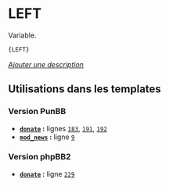 # LEFT


Variable.

```html
{LEFT}
```

[*Ajouter une description*](https://fa-tvars.appspot.com/var/LEFT)

## Utilisations dans les templates

### Version PunBB
* __[`donate`](../tpl/var/punbb/donate.md#readme) :__ lignes [`183`](../tpl/src/punbb/donate.tpl#L183), [`191`](../tpl/src/punbb/donate.tpl#L191), [`192`](../tpl/src/punbb/donate.tpl#L192)
* __[`mod_news`](../tpl/var/punbb/mod_news.md#readme) :__ ligne [`9`](../tpl/src/punbb/mod_news.tpl#L9)

### Version phpBB2
* __[`donate`](../tpl/var/subsilver/donate.md#readme) :__ ligne [`229`](../tpl/src/subsilver/donate.tpl#L229)
